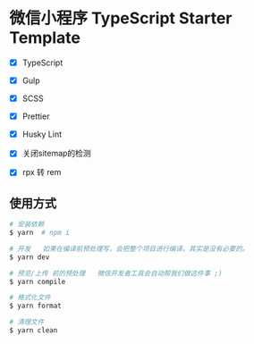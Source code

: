 # 微信小程序 TypeScript Starter Template

- [x] TypeScript
- [x] Gulp
- [x] SCSS
- [x] Prettier
- [x] Husky Lint
- [x] 关闭sitemap的检测
- [x] rpx 转 rem


## 使用方式

```bash
# 安装依赖
$ yarn  # npm i

# 开发   如果在编译前预处理写，会把整个项目进行编译，其实是没有必要的。
$ yarn dev

# 预览/上传 前的预处理   微信开发者工具会自动帮我们做这件事 ;)
$ yarn compile

# 格式化文件
$ yarn format

# 清理文件
$ yarn clean
```
